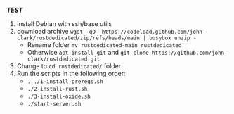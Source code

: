 ***TEST***

1. install Debian with ssh/base utils
2. download archive `wget -qO- https://codeload.github.com/john-clark/rustdedicated/zip/refs/heads/main | busybox unzip -`
   * Rename folder `mv rustdedicated-main rustdedicated`
   * Otherwise `apt install git` and `git clone https://github.com/john-clark/rustdedicated.git`
3. Change to `cd rustdedicated/` folder
4. Run the scripts in the following order:
   * `. ./1-install-prereqs.sh`
   * `./2-install-rust.sh`
   * `./3-install-oxide.sh`
   * `./start-server.sh`

